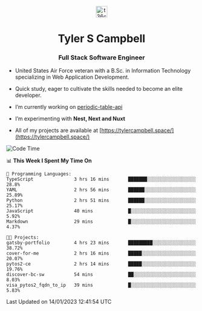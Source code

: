 <p align="center">
<a href="https://www.linkedin.com/in/t36campbell" target="blank"><img align="center" src="https://ik.imagekit.io/t36campbell/Portfolio/linkedin.png.original_m8bbGgPh6.png" alt="t36campbell" height="30" width="30" /></a>
</p>
<h1 align="center">Tyler S Campbell</h1>
<h3 align="center">Full Stack Software Engineer</h3>

* United States Air Force veteran with a B.Sc. in Information Technology specializing in Web Application Development. 

* Quick study, eager to cultivate the skills needed to become an elite developer.

* I’m currently working on [periodic-table-api](https://github.com/t36campbell/periodic-table-api)

* I’m experimenting with **Nest, Next and Nuxt**

* All of my projects are available at [https://tylercampbell.space/](https://tylercampbell.space/)

<!--START_SECTION:waka-->
![Code Time](http://img.shields.io/badge/Code%20Time-2%2C094%20hrs%2029%20mins-blue)

📊 **This Week I Spent My Time On** 

```text
💬 Programming Languages: 
TypeScript               3 hrs 16 mins       ███████░░░░░░░░░░░░░░░░░░   28.8% 
YAML                     2 hrs 56 mins       ██████░░░░░░░░░░░░░░░░░░░   25.89% 
Python                   2 hrs 51 mins       ██████░░░░░░░░░░░░░░░░░░░   25.17% 
JavaScript               40 mins             █░░░░░░░░░░░░░░░░░░░░░░░░   5.92% 
Markdown                 29 mins             █░░░░░░░░░░░░░░░░░░░░░░░░   4.37%

🐱‍💻 Projects: 
gatsby-portfolio         4 hrs 23 mins       █████████░░░░░░░░░░░░░░░░   38.72% 
cover-for-me             2 hrs 16 mins       █████░░░░░░░░░░░░░░░░░░░░   20.07% 
pytos2-ce                2 hrs 14 mins       █████░░░░░░░░░░░░░░░░░░░░   19.76% 
discover-bc-sw           54 mins             ██░░░░░░░░░░░░░░░░░░░░░░░   8.03% 
visa_pytos2_fqdn_to_ip   39 mins             █░░░░░░░░░░░░░░░░░░░░░░░░   5.83%

```


 Last Updated on 14/01/2023 12:41:54 UTC
<!--END_SECTION:waka-->
